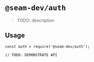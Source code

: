 # `@seam-dev/auth`

> TODO: description

## Usage

```
const auth = require('@seam-dev/auth');

// TODO: DEMONSTRATE API
```
